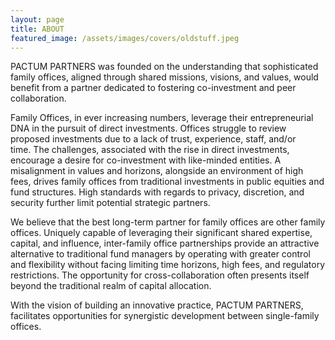 ```yaml
---
layout: page
title: ABOUT
featured_image: /assets/images/covers/oldstuff.jpeg
---
```


<!-- <div class="alignleft">
	<img src="/assets/images/people/.jpeg" alt="left" style="width:200px;">
</div> -->
PACTUM PARTNERS was founded on the understanding that sophisticated family offices, aligned through shared missions, visions, and values, would benefit from a partner dedicated to fostering co-investment and peer collaboration. 

  
Family Offices, in ever increasing numbers, leverage their entrepreneurial DNA in the pursuit of direct investments. Offices struggle to review proposed investments due to a lack of trust, experience, staff, and/or time. The challenges, associated with the rise in direct investments, encourage a desire for co-investment with like-minded entities. A misalignment in values and horizons, alongside an environment of high fees, drives family offices from traditional investments in public equities and fund structures. High standards with regards to privacy, discretion, and security further limit potential strategic partners. 

  
We believe that the best long-term partner for family offices are other family offices. Uniquely capable of leveraging their significant shared expertise, capital, and influence, inter-family office partnerships provide an attractive alternative to traditional fund managers by operating with greater control and flexibility without facing limiting time horizons, high fees, and regulatory restrictions. The opportunity for cross-collaboration often presents itself beyond the traditional realm of capital allocation.

  
With the vision of building an innovative practice, PACTUM PARTNERS, facilitates opportunities for synergistic development between single-family offices.




  
  
